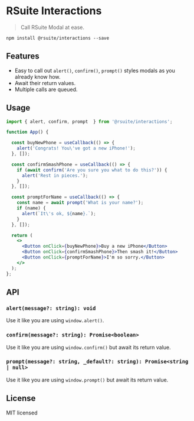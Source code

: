 # RSuite Interactions

> Call RSuite Modal at ease.

    npm install @rsuite/interactions --save

## Features

- Easy to call out `alert()`, `confirm()`, `prompt()` styles modals as you already know how.
- Await their return values.
- Multiple calls are queued.


## Usage

```jsx
import { alert, confirm, prompt  } from '@rsuite/interactions';

function App() {

  const buyNewPhone = useCallback(() => {
    alert('Congrats! You\'ve got a new iPhone!');
  }, []);

  const confirmSmashPhone = useCallback(() => {
    if (await confirm('Are you sure you what to do this?')) {
      alert('Rest in pieces.');
    }
  }, []);

  const promptForName = useCallback(() => {
    const name = await prompt('What is your name?');
    if (name) {
      alert(`It\'s ok, ${name}.`);
    }
  }, []);

  return (
    <>
      <Button onClick={buyNewPhone}>Buy a new iPhone</Button>
      <Button onClick={confirmSmashPhone}>Then smash it!</Button>
      <Button onClick={promptForName}>I'm so sorry.</Button>
    </>
  );
};

```

## API

### `alert(message?: string): void`

Use it like you are using `window.alert()`.

### `confirm(message?: string): Promise<boolean>`

Use it like you are using `window.confirm()` but await its return value.

### `prompt(message?: string, _default?: string): Promise<string | null>`

Use it like you are using `window.prompt()` but await its return value.


## License

MIT licensed
